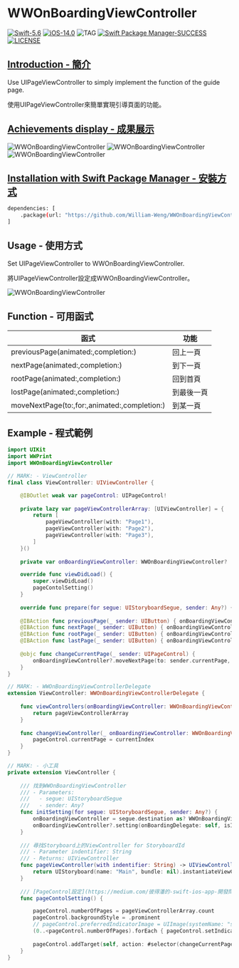 # WWOnBoardingViewController

[![Swift-5.6](https://img.shields.io/badge/Swift-5.6-orange.svg?style=flat)](https://developer.apple.com/swift/) [![iOS-14.0](https://img.shields.io/badge/iOS-14.0-pink.svg?style=flat)](https://developer.apple.com/swift/) ![TAG](https://img.shields.io/github/v/tag/William-Weng/WWOnBoardingViewController) [![Swift Package Manager-SUCCESS](https://img.shields.io/badge/Swift_Package_Manager-SUCCESS-blue.svg?style=flat)](https://developer.apple.com/swift/) [![LICENSE](https://img.shields.io/badge/LICENSE-MIT-yellow.svg?style=flat)](https://developer.apple.com/swift/)

## [Introduction - 簡介](https://swiftpackageindex.com/William-Weng)

Use UIPageViewController to simply implement the function of the guide page.

使用UIPageViewController來簡單實現引導頁面的功能。

## [Achievements display - 成果展示](https://www.hkweb.com.hk/blog/ui設計基礎知識：引導頁對ui設計到底有什麼作用/)
![WWOnBoardingViewController](./Example1.gif) ![WWOnBoardingViewController](./Example2.gif) ![WWOnBoardingViewController](./Example3.gif)

## [Installation with Swift Package Manager - 安裝方式](https://medium.com/彼得潘的-swift-ios-app-開發問題解答集/使用-spm-安裝第三方套件-xcode-11-新功能-2c4ffcf85b4b)

```bash
dependencies: [
    .package(url: "https://github.com/William-Weng/WWOnBoardingViewController.git", .upToNextMajor(from: "1.0.0"))
]
```

## Usage - 使用方式

Set UIPageViewController to WWOnBoardingViewController.

將UIPageViewController設定成WWOnBoardingViewController。

![WWOnBoardingViewController](./Example.png)

## Function - 可用函式

|函式|功能|
|-|-|
|previousPage(animated:,completion:)|回上一頁|
|nextPage(animated:,completion:)|到下一頁|
|rootPage(animated:,completion:)|回到首頁|
|lostPage(animated:,completion:)|到最後一頁|
|moveNextPage(to:,for:,animated:,completion:)|到某一頁|

## Example - 程式範例
```swift
import UIKit
import WWPrint
import WWOnBoardingViewController

// MARK: - ViewController
final class ViewController: UIViewController {

    @IBOutlet weak var pageControl: UIPageControl!
    
    private lazy var pageViewControllerArray: [UIViewController] = {
        return [
            pageViewController(with: "Page1"),
            pageViewController(with: "Page2"),
            pageViewController(with: "Page3"),
        ]
    }()
    
    private var onBoardingViewController: WWOnBoardingViewController?

    override func viewDidLoad() {
        super.viewDidLoad()
        pageContolSetting()
    }
    
    override func prepare(for segue: UIStoryboardSegue, sender: Any?) { initSetting(for: segue, sender: sender) }
    
    @IBAction func previousPage(_ sender: UIButton) { onBoardingViewController?.previousPage(completion: nil) }
    @IBAction func nextPage(_ sender: UIButton) { onBoardingViewController?.nextPage(completion: nil) }
    @IBAction func rootPage(_ sender: UIButton) { onBoardingViewController?.rootPage(completion: nil) }
    @IBAction func lastPage(_ sender: UIButton) { onBoardingViewController?.lostPage(completion: nil) }
    
    @objc func changeCurrentPage(_ sender: UIPageControl) {
        onBoardingViewController?.moveNextPage(to: sender.currentPage, for: .forward, animated: true, completion: nil)
    }
}

// MARK: - WWOnBoardingViewControllerDelegate
extension ViewController: WWOnBoardingViewControllerDelegate {
   
    func viewControllers(onBoardingViewController: WWOnBoardingViewController) -> [UIViewController] {
        return pageViewControllerArray
    }
    
    func changeViewController(_ onBoardingViewController: WWOnBoardingViewController, didFinishAnimating finished: Bool, currentIndex: Int, nextIndex: Int, error: WWOnBoardingViewController.OnBoardingError?) {
        pageControl.currentPage = currentIndex
    }
}

// MARK: - 小工具
private extension ViewController {
    
    /// 找到WWOnBoardingViewController
    /// - Parameters:
    ///   - segue: UIStoryboardSegue
    ///   - sender: Any?
    func initSetting(for segue: UIStoryboardSegue, sender: Any?) {
        onBoardingViewController = segue.destination as? WWOnBoardingViewController
        onBoardingViewController?.setting(onBoardingDelegate: self, isInfinityLoop: true, currentIndex: 1)
    }
    
    /// 尋找Storyboard上的ViewController for StoryboardId
    /// - Parameter indentifier: String
    /// - Returns: UIViewController
    func pageViewController(with indentifier: String) -> UIViewController {
        return UIStoryboard(name: "Main", bundle: nil).instantiateViewController(withIdentifier: indentifier)
    }
    
    /// [PageControl設定](https://medium.com/彼得潘的-swift-ios-app-開發問題解答集/ios-14-進化的-page-control-f097af2801a6)
    func pageContolSetting() {

        pageControl.numberOfPages = pageViewControllerArray.count
        pageControl.backgroundStyle = .prominent
        // pageControl.preferredIndicatorImage = UIImage(systemName: "sun.max.fill")
        (0..<pageControl.numberOfPages).forEach { pageControl.setIndicatorImage(UIImage(systemName: "\($0).circle"), forPage: $0) }
        
        pageControl.addTarget(self, action: #selector(changeCurrentPage(_:)), for: .valueChanged)
    }
}
```

